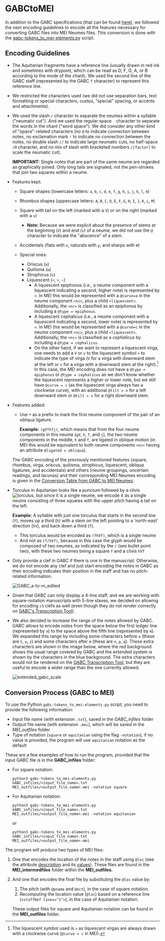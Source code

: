 # GABCtoMEI

In addition to the GABC specifications (that can be found [here](https://gregorio-project.github.io/gabc/index.html)), we followed the next encoding guidelines to encode all the features necessary for converting GABC files into MEI Neumes files. This conversion is done with the [gabc-tokens_to_mei-elements.py](https://github.com/martha-thomae/GABCtoMEI/blob/main/gabc-tokens_to_mei-elements.py) script.

## Encoding Guidelines

- The Aquitanian fragments have a reference line (usually drawn in red ink and sometimes with drypoint, which can be read as D, F, G, A, or B according to the mode of the chant). We used the second line of the GABC staff (represented by the GABC `f` character) to represent this reference line.
- We restricted the characters used (we did not use separation bars, text formatting or special characters, custos, “special” spacing, or accents and attachments).
- We used the slash `/` character to separate the neumes within a syllable ("neumatic cut"). And we used the regular space ` ` character to separate the words in the chant ("word space"). We did consider any other kind of "space"-related characters (no `@` to indicate connection between notes, no exclamation mark `!` to indicate no connection between the notes, no double slash `//` to indicate large neumatic cuts, no half-space `/0` character, and no mix of slash with bracketed numbers `/[factor]` to scale the neumatic cut).
  
  **IMPORTANT:** Single notes that are part of the same neume are regarded as graphically joined. Only long tails are signaled, not the pen-strokes that join two squares within a neume.

- Features kept:
  - Square shapes (lowercase letters: `a`, `b`, `c`, `d`, `e`, `f`, `g`, `h`, `i`, `j`, `k`, `l`, `m`)
  - Rhombus shapes (uppercase letters: `A`, `B`, `C`, `D`, `E`, `F`, `G`, `H`, `I`, `J`, `K`, `L`, `M`)
  - Square with tail on the left (marked with a `V`) or on the right (marked with a `v`)
    - **Note:** Because we were explicit about the presence of stems at the beginning (`V`) and end (`v`) of a neume, we did not use the `@` character to indicate the "abscence" of a stem.
  - Accidentals (flats with `x`, naturals with `y`, and sharps with `#`)

  - Special ones:
    - Oriscus (`o`)
    - Quilisma (`w`)
    - Strophicus (`s`)
    - Liquescent (`<`, `>`, `~`)
      - A liquescent epiphonus (i.e., a neume component with a liquescent indicating a second, higher note) is represented by `<`. In MEI this would be represented with a `@curve=a` in the neume component `<nc>`, plus a child `<liquescent>`. Additionally, the `<nc>` is classified as an *epiphonus* by including a `@type = epiphonus`.
      - A liquescent cephalicus (i.e., a neume component with a liquescent indicating a second, lower note) is represented by `>`. In MEI this would be represented with a `@curve=c` in the neume component `<nc>`, plus a child `<liquescent>`. Additionally, the `<nc>` is classified as a *cephalicus* by including a `@type = cephalicus`.
      - On the other hand, if we want to represent a liquescent virga, one needs to add a `V` or `v` to the liquescent symbol `>` to indicate the type of virga (`V` for a virga with downward stem at the left or `v` for a virga with a downward stem at the right).[^1] In this case, the MEI encoding does not have a `@type = epiphonus` or `@type = cephalicus` as we don't know whether the liquescent represents a higher or lower note, but we still have `@curve = c` (as the liquescent virga always has a clockwise curve), with an additional `@tilt = n` for a left downward stem or `@tilt = s` for a right downward stem.
- Features added:
  - Use `º` as a prefix to mark the first neume component of the pair of an obliqua ligature.

    **Example:** `(gVºhfj)`,  which means that from the four neume components in this neume (`gV`, `h`, `f`, and `j`), the two neume components in the middle, `h` and `f`, are ligated in oblique motion (in MEI this would be equivalent to both neume components `<nc>` having an attribute `@ligated = obliqua`).



  The GABC encoding of the previously mentioned features (square, rhombus, virga, oriscus, quilisma, strophicus, liquescent, obliqua ligatures, and accidentals) and others (neume groupings, uncertain readings, and lacunas) and their corresponding MEI Neumes encoding is given in the [Conversion Table from GABC to MEI Neumes](./README_conversion_table.md).



- Torculus in Aquitanian looks like a punctum followed by a clivis ![torculus](https://github.com/martha-thomae/GABCtoMEI/images/torculusAsTorculus.png), but since it is a single neume, we encode it as a single neume consisting of three squares with the upper pitch having a tail on the left.
  
  **Example:** A syllable with just one torculus that starts in the second line (`f`), moves up a third (`h`) with a stem on the left pointing to a 'north-east' direction (`hV`), and back down a third (`f`).
  -  This torculus would be encoded as `(fhVf)`, which is a single neume
  -  And not as `(f/hVf)`, because in this case the glyph would be composed of two neumes, as indicated by the `/` (see bullet point two), with these two neumes being a square `f` and a clivis `hVf`

- Only provide a clef in GABC if there is one in the manuscript. Otherwise, we do not encode any clef and just start encoding the notes in GABC as their encoding indicates their position in the staff and has no pitch-related information.

  ![GABC_a-to-m_edited](https://github.com/martha-thomae/GABCtoMEI/images/GABC_a-to-m_edited.png)


- Given that GABC can only display a 4-line staff, and we are working with square-notation manuscripts with 5-line staves, we decided on allowing for encoding `c5` clefs as well (even though they do not render correctly on [GABC's Transcription Tool](https://bbloomf.github.io/jgabc/transcriber.html)).
- We also decided to increase the range of the notes allowed by GABC. GABC allows to encode notes from the space below the first ledger line (represented by `a`) to the space above the fifth line (represented by `m`). We expanded this range by including some characters before `a` (these are `t`, `u`, `z`) and some characters after `m` (these are `n`, `p`, `q`). These extra characters are shown in the image below, where the red background shows the usual range covered by GABC and the extended system is shown by the characters in the blue background. The extra characters would not be rendered on the [GABC Transcription Tool](https://bbloomf.github.io/jgabc/transcriber.html), but they are useful to encode a wider range than the one currently allowed.
  
  ![extended_gabc_scale](https://github.com/martha-thomae/GABCtoMEI/images/GABC_x-to-q_edited.png)


## Conversion Process (GABC to MEI)
To use the Python `gabc-tokens_to_mei-elements.py` script, you need to provide the following information:
- Input file name (with extension `.txt`), saved in the _GABC_infiles_ folder
- Output file name (with extension `.mei`), which will be saved in the _MEI_outfiles_ folder
- Type of notation (`square` or `aquitanian` using the flag `-notation`), if no value is provided, the program will use `aquitanian` notation as the default

These are a few examples of how to run the program, provided that the input GABC file is in the **GABC_infiles** folder:

- For square notation:
  
  ```
  python3 gabc-tokens_to_mei-elements.py GABC_infiles/<input_file_name>.txt MEI_outfiles/<output_file_name>.mei -notation square
  ```

- For Aquitanian notation:
  ```
  python3 gabc-tokens_to_mei-elements.py GABC_infiles/<input_file_name>.txt MEI_outfiles/<output_file_name>.mei -notation aquitanian
  ```

  or 
  ```
  python3 gabc-tokens_to_mei-elements.py GABC_infiles/<input_file_name>.txt MEI_outfiles/<output_file_name>.mei
  ```

The program will produce two types of MEI files:

1. One that encodes the location of the notes in the staff using `@loc` (see the attribute [description](https://music-encoding.org/guidelines/v5/attribute-classes/att.staffLoc.html) and its [values](https://music-encoding.org/guidelines/v5/data-types/data.STAFFLOC.html)). These files are found in the **MEI_intermedfiles** folder within the **MEI_outfiles**.
2. And one that encodes the final file by substituting the `@loc` value by:
   1. The pitch (with `@pname` and `@oct`), in the case of square notation.
   2. Recomputing the location value (`@loc`) based on a reference line (`<staffDef lines="1">`), in the case of Aquitanian notation.

   These output files for square and Aquitanian notation can be found in the **MEI_outfiles** folder.


[^1]: The liquescent symbol used is `>` as liquescent virgas are always drawn with a clockwise curve (`@curve = c` in MEI).